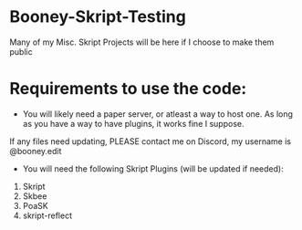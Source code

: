 # Booney-Skript-Testing
Many of my Misc. Skript Projects will be here if I choose to make them public

# Requirements to use the code:
- You will likely need a paper server, or atleast a way to host one.
As long as you have a way to have plugins, it works fine I suppose.

If any files need updating, PLEASE contact me on Discord, my username is @booney.edit

- You will need the following Skript Plugins (will be updated if needed):
1. Skript
2. Skbee
3. PoaSK
4. skript-reflect
   
